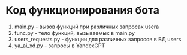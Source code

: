 # Код функционирования бота

1. main.py - вызов функций при различных запросах userа
2. func.py - тело функций, вызываемых в main.py
3. users_requests.py - функции для различных запросов в БД users
4. ya_ai_xd.py - запросы в YandexGPT